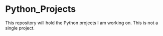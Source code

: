 # Python_Projects
This repository will hold the Python projects I am working on. This is not a single project.


